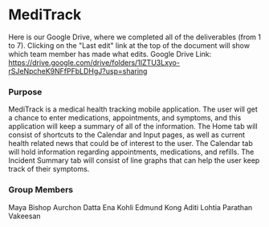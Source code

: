 # MediTrack
Here is our Google Drive, where we completed all of the deliverables (from 1 to 7). Clicking on the "Last edit" link at the top of the document will show which team member has made what edits.
Google Drive Link: https://drive.google.com/drive/folders/1IZTU3Lxyo-rSJeNpcheK9NFfPFbLDHgJ?usp=sharing

### Purpose
MediTrack is a medical health tracking mobile application. The user will get a chance to enter medications, appointments, and symptoms, and this application will keep a summary of all of the information. The Home tab will consist of shortcuts to the Calendar and Input pages, as well as current health related news that could be of interest to the user. The Calendar tab will hold information regarding appointments, medications, and refills. The Incident Summary tab will consist of line graphs that can help the user keep track of their symptoms.

### Group Members
Maya Bishop
Aurchon Datta
Ena Kohli
Edmund Kong
Aditi Lohtia
Parathan Vakeesan

